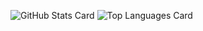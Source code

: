 ![GitHub Stats Card](https://github-readme-stats.vercel.app/api?username=lawliet89&show_icons=true&count_private=true&theme=radical)
![Top Languages Card](https://github-readme-stats.vercel.app/api/top-langs/?username=lawliet89&layout=compact&theme=radical)
